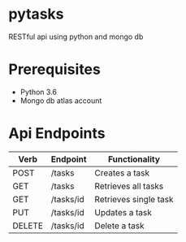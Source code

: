 # pytasks

RESTful api using python and mongo db

# Prerequisites

- Python 3.6
- Mongo db atlas account

# Api Endpoints

| Verb   | Endpoint  | Functionality         |
| ------ | --------- | --------------------- |
| POST   | /tasks    | Creates a task        |
| GET    | /tasks    | Retrieves all tasks   |
| GET    | /tasks/id | Retrieves single task |
| PUT    | /tasks/id | Updates a task        |
| DELETE | /tasks/id | Delete a task         |
